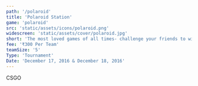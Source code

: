 ```yaml
---
path: '/polaroid'
title: 'Polaroid Station'
game: 'polaroid'
src: 'static/assets/icons/polaroid.png'
widescreen: 'static/assets/cover/polaroid.jpg'
short: 'The most loved games of all times- challenge your friends to win the tournament and challenge your rivals to earn the title!'
fee: '₹300 Per Team'
teamSize: '5'
Type: 'Tournament'
Date: 'December 17, 2016 & December 18, 2016' 
---
```


CSGO